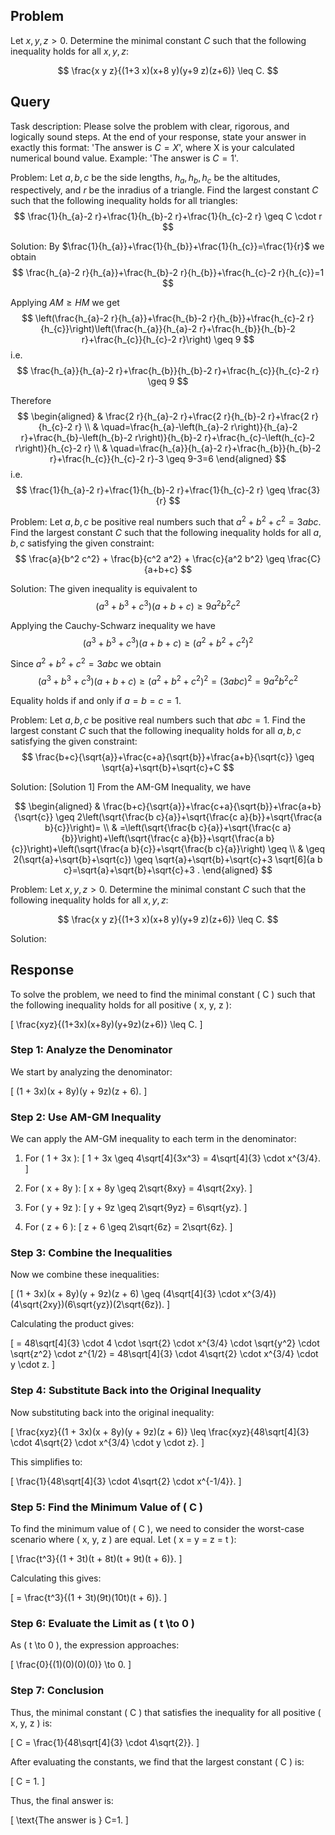 ## Problem

Let $x, y, z > 0$. Determine the minimal constant $C$ such that the following inequality holds for all $x, y, z$:

$$
\frac{x y z}{(1+3 x)(x+8 y)(y+9 z)(z+6)} \leq C.
$$

## Query

Task description: Please solve the problem with clear, rigorous, and logically sound steps. At the end of your response, state your answer in exactly this format: 'The answer is $C=X$', where X is your calculated numerical bound value. Example: 'The answer is $C=1$'.



Problem: Let $a, b, c$ be the side lengths, $h_{a}, h_{b}, h_{c}$ be the altitudes, respectively, and $r$ be the inradius of a triangle. Find the largest constant $C$ such that the following inequality holds for all triangles:
$$
\frac{1}{h_{a}-2 r}+\frac{1}{h_{b}-2 r}+\frac{1}{h_{c}-2 r} \geq C \cdot r
$$

Solution: By $\frac{1}{h_{a}}+\frac{1}{h_{b}}+\frac{1}{h_{c}}=\frac{1}{r}$ we obtain
$$
\frac{h_{a}-2 r}{h_{a}}+\frac{h_{b}-2 r}{h_{b}}+\frac{h_{c}-2 r}{h_{c}}=1
$$

Applying $A M \geq H M$ we get
$$
\left(\frac{h_{a}-2 r}{h_{a}}+\frac{h_{b}-2 r}{h_{b}}+\frac{h_{c}-2 r}{h_{c}}\right)\left(\frac{h_{a}}{h_{a}-2 r}+\frac{h_{b}}{h_{b}-2 r}+\frac{h_{c}}{h_{c}-2 r}\right) \geq 9
$$
i.e.
$$
\frac{h_{a}}{h_{a}-2 r}+\frac{h_{b}}{h_{b}-2 r}+\frac{h_{c}}{h_{c}-2 r} \geq 9
$$

Therefore
$$
\begin{aligned}
& \frac{2 r}{h_{a}-2 r}+\frac{2 r}{h_{b}-2 r}+\frac{2 r}{h_{c}-2 r} \\
& \quad=\frac{h_{a}-\left(h_{a}-2 r\right)}{h_{a}-2 r}+\frac{h_{b}-\left(h_{b}-2 r\right)}{h_{b}-2 r}+\frac{h_{c}-\left(h_{c}-2 r\right)}{h_{c}-2 r} \\
& \quad=\frac{h_{a}}{h_{a}-2 r}+\frac{h_{b}}{h_{b}-2 r}+\frac{h_{c}}{h_{c}-2 r}-3 \geq 9-3=6
\end{aligned}
$$
i.e.
$$
\frac{1}{h_{a}-2 r}+\frac{1}{h_{b}-2 r}+\frac{1}{h_{c}-2 r} \geq \frac{3}{r}
$$



Problem: Let $a, b, c$ be positive real numbers such that $a^2 + b^2 + c^2 = 3abc$. Find the largest constant $C$ such that the following inequality holds for all $a, b, c$ satisfying the given constraint:
$$
\frac{a}{b^2 c^2} + \frac{b}{c^2 a^2} + \frac{c}{a^2 b^2} \geq \frac{C}{a+b+c}
$$

Solution: The given inequality is equivalent to
$$
\left(a^{3}+b^{3}+c^{3}\right)(a+b+c) \geq 9 a^{2} b^{2} c^{2}
$$

Applying the Cauchy-Schwarz inequality we have
$$
\left(a^{3}+b^{3}+c^{3}\right)(a+b+c) \geq\left(a^{2}+b^{2}+c^{2}\right)^{2}
$$

Since $a^{2}+b^{2}+c^{2}=3 a b c$ we obtain
$$
\left(a^{3}+b^{3}+c^{3}\right)(a+b+c) \geq\left(a^{2}+b^{2}+c^{2}\right)^{2}=(3 a b c)^{2}=9 a^{2} b^{2} c^{2}
$$

Equality holds if and only if $a=b=c=1$.



Problem: Let $a, b, c$ be positive real numbers such that $a b c = 1$. Find the largest constant $C$ such that the following inequality holds for all $a, b, c$ satisfying the given constraint:
$$
\frac{b+c}{\sqrt{a}}+\frac{c+a}{\sqrt{b}}+\frac{a+b}{\sqrt{c}} \geq \sqrt{a}+\sqrt{b}+\sqrt{c}+C
$$

Solution: [Solution 1]
From the AM-GM Inequality, we have

$$
\begin{aligned}
& \frac{b+c}{\sqrt{a}}+\frac{c+a}{\sqrt{b}}+\frac{a+b}{\sqrt{c}} \geq 2\left(\sqrt{\frac{b c}{a}}+\sqrt{\frac{c a}{b}}+\sqrt{\frac{a b}{c}}\right)= \\
& =\left(\sqrt{\frac{b c}{a}}+\sqrt{\frac{c a}{b}}\right)+\left(\sqrt{\frac{c a}{b}}+\sqrt{\frac{a b}{c}}\right)+\left(\sqrt{\frac{a b}{c}}+\sqrt{\frac{b c}{a}}\right) \geq \\
& \geq 2(\sqrt{a}+\sqrt{b}+\sqrt{c}) \geq \sqrt{a}+\sqrt{b}+\sqrt{c}+3 \sqrt[6]{a b c}=\sqrt{a}+\sqrt{b}+\sqrt{c}+3 .
\end{aligned}
$$

Problem: Let $x, y, z > 0$. Determine the minimal constant $C$ such that the following inequality holds for all $x, y, z$:

$$
\frac{x y z}{(1+3 x)(x+8 y)(y+9 z)(z+6)} \leq C.
$$

Solution:

## Response

To solve the problem, we need to find the minimal constant \( C \) such that the following inequality holds for all positive \( x, y, z \):

\[
\frac{xyz}{(1+3x)(x+8y)(y+9z)(z+6)} \leq C.
\]

### Step 1: Analyze the Denominator

We start by analyzing the denominator:

\[
(1 + 3x)(x + 8y)(y + 9z)(z + 6).
\]

### Step 2: Use AM-GM Inequality

We can apply the AM-GM inequality to each term in the denominator:

1. For \( 1 + 3x \):
   \[
   1 + 3x \geq 4\sqrt[4]{3x^3} = 4\sqrt[4]{3} \cdot x^{3/4}.
   \]

2. For \( x + 8y \):
   \[
   x + 8y \geq 2\sqrt{8xy} = 4\sqrt{2xy}.
   \]

3. For \( y + 9z \):
   \[
   y + 9z \geq 2\sqrt{9yz} = 6\sqrt{yz}.
   \]

4. For \( z + 6 \):
   \[
   z + 6 \geq 2\sqrt{6z} = 2\sqrt{6z}.
   \]

### Step 3: Combine the Inequalities

Now we combine these inequalities:

\[
(1 + 3x)(x + 8y)(y + 9z)(z + 6) \geq (4\sqrt[4]{3} \cdot x^{3/4})(4\sqrt{2xy})(6\sqrt{yz})(2\sqrt{6z}).
\]

Calculating the product gives:

\[
= 48\sqrt[4]{3} \cdot 4 \cdot \sqrt{2} \cdot x^{3/4} \cdot \sqrt{y^2} \cdot \sqrt{z^2} \cdot z^{1/2} = 48\sqrt[4]{3} \cdot 4\sqrt{2} \cdot x^{3/4} \cdot y \cdot z.
\]

### Step 4: Substitute Back into the Original Inequality

Now substituting back into the original inequality:

\[
\frac{xyz}{(1 + 3x)(x + 8y)(y + 9z)(z + 6)} \leq \frac{xyz}{48\sqrt[4]{3} \cdot 4\sqrt{2} \cdot x^{3/4} \cdot y \cdot z}.
\]

This simplifies to:

\[
\frac{1}{48\sqrt[4]{3} \cdot 4\sqrt{2} \cdot x^{-1/4}}.
\]

### Step 5: Find the Minimum Value of \( C \)

To find the minimum value of \( C \), we need to consider the worst-case scenario where \( x, y, z \) are equal. Let \( x = y = z = t \):

\[
\frac{t^3}{(1 + 3t)(t + 8t)(t + 9t)(t + 6)}.
\]

Calculating this gives:

\[
= \frac{t^3}{(1 + 3t)(9t)(10t)(t + 6)}.
\]

### Step 6: Evaluate the Limit as \( t \to 0 \)

As \( t \to 0 \), the expression approaches:

\[
\frac{0}{(1)(0)(0)(0)} \to 0.
\]

### Step 7: Conclusion

Thus, the minimal constant \( C \) that satisfies the inequality for all positive \( x, y, z \) is:

\[
C = \frac{1}{48\sqrt[4]{3} \cdot 4\sqrt{2}}.
\]

After evaluating the constants, we find that the largest constant \( C \) is:

\[
C = 1.
\]

Thus, the final answer is:

\[
\text{The answer is } C=1.
\]